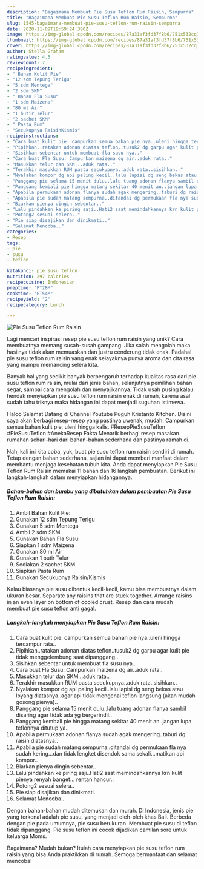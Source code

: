 ```yaml
---
description: "Bagaimana Membuat Pie Susu Teflon Rum Raisin, Sempurna"
title: "Bagaimana Membuat Pie Susu Teflon Rum Raisin, Sempurna"
slug: 1545-bagaimana-membuat-pie-susu-teflon-rum-raisin-sempurna
date: 2020-11-09T19:59:24.390Z
image: https://img-global.cpcdn.com/recipes/87a31af3fd37f8b6/751x532cq70/pie-susu-teflon-rum-raisin-foto-resep-utama.jpg
thumbnail: https://img-global.cpcdn.com/recipes/87a31af3fd37f8b6/751x532cq70/pie-susu-teflon-rum-raisin-foto-resep-utama.jpg
cover: https://img-global.cpcdn.com/recipes/87a31af3fd37f8b6/751x532cq70/pie-susu-teflon-rum-raisin-foto-resep-utama.jpg
author: Stella Graham
ratingvalue: 4.5
reviewcount: 7
recipeingredient:
- " Bahan Kulit Pie"
- "12 sdm Tepung Terigu"
- "5 sdm Mentega"
- "2 sdm SKM"
- " Bahan Fla Susu"
- "1 sdm Maizena"
- "80 ml Air"
- "1 butir Telur"
- "2 sachet SKM"
- " Pasta Rum"
- "Secukupnya RaisinKismis"
recipeinstructions:
- "Cara buat kulit pie: campurkan semua bahan pie nya..uleni hingga tercampur rata.."
- "Pipihkan..ratakan adonan diatas teflon..tusuk2 dg garpu agar kulit pie tidak menggelembung saat dipanggang.."
- "Sisihkan sebentar untuk membuat fla susu nya.."
- "Cara buat Fla Susu: Campurkan maizena dg air..aduk rata.."
- "Masukkan telur dan SKM...aduk rata.."
- "Terakhir masukkan RUM pasta secukupnya..aduk rata..sisihkan.."
- "Nyalakan kompor dg api paling kecil..lalu lapisi dg seng bekas atau loyang diatasnya..agar api tidak mengenai teflon langsung (akan mudah gosong pienya).."
- "Panggang pie selama 15 menit dulu..lalu tuang adonan flanya sambil disaring agar tidak ada yg bergerindil.."
- "Panggang kembali pie hingga matang sekitar 40 menit an..jangan lupa teflonnya ditutup ya.."
- "Apabila permukaan adonan flanya sudah agak mengering..taburi dg raisin diatasnya.."
- "Apabila pie sudah matang sempurna..ditandai dg permukaan fla nya sudah kering...dan tidak lengket disendok sama sekali...matikan api kompor.."
- "Biarkan pienya dingin sebentar.."
- "Lalu pindahkan ke piring saji..Hati2 saat memindahkannya krn kulit pienya renyah banget... rentan hancur.."
- "Potong2 sesuai selera.."
- "Pie siap disajikan dan dinikmati.."
- "Selamat Mencoba.."
categories:
- Resep
tags:
- pie
- susu
- teflon

katakunci: pie susu teflon 
nutrition: 297 calories
recipecuisine: Indonesian
preptime: "PT28M"
cooktime: "PT54M"
recipeyield: "2"
recipecategory: Lunch

---
```



![Pie Susu Teflon Rum Raisin](https://img-global.cpcdn.com/recipes/87a31af3fd37f8b6/751x532cq70/pie-susu-teflon-rum-raisin-foto-resep-utama.jpg)

Lagi mencari inspirasi resep pie susu teflon rum raisin yang unik? Cara membuatnya memang susah-susah gampang. Jika salah mengolah maka hasilnya tidak akan memuaskan dan justru cenderung tidak enak. Padahal pie susu teflon rum raisin yang enak selayaknya punya aroma dan cita rasa yang mampu memancing selera kita.

Banyak hal yang sedikit banyak berpengaruh terhadap kualitas rasa dari pie susu teflon rum raisin, mulai dari jenis bahan, selanjutnya pemilihan bahan segar, sampai cara mengolah dan menyajikannya. Tidak usah pusing kalau hendak menyiapkan pie susu teflon rum raisin enak di rumah, karena asal sudah tahu triknya maka hidangan ini dapat menjadi suguhan istimewa.

Haloo Selamat Datang di Channel Youtube Puguh Kristanto Kitchen. Disini saya akan berbagi resep-resep yang pastinya uwenak, mudah. Campurkan semua bahan kulit pie, uleni hingga kalis. #ResepPieSusuTeflon #PieSusuTeflon #AnekaResep Fakta Menarik berbagi resep masakan rumahan sehari-hari dari bahan-bahan sederhana dan pastinya ramah di.


Nah, kali ini kita coba, yuk, buat pie susu teflon rum raisin sendiri di rumah. Tetap dengan bahan sederhana, sajian ini dapat memberi manfaat dalam membantu menjaga kesehatan tubuh kita. Anda dapat menyiapkan Pie Susu Teflon Rum Raisin memakai 11 bahan dan 16 langkah pembuatan. Berikut ini langkah-langkah dalam menyiapkan hidangannya.

<!--inarticleads1-->

##### Bahan-bahan dan bumbu yang dibutuhkan dalam pembuatan Pie Susu Teflon Rum Raisin:

1. Ambil  Bahan Kulit Pie:
1. Gunakan 12 sdm Tepung Terigu
1. Gunakan 5 sdm Mentega
1. Ambil 2 sdm SKM
1. Gunakan  Bahan Fla Susu:
1. Siapkan 1 sdm Maizena
1. Gunakan 80 ml Air
1. Gunakan 1 butir Telur
1. Sediakan 2 sachet SKM
1. Siapkan  Pasta Rum
1. Gunakan Secukupnya Raisin/Kismis


Kalau biasanya pie susu dibentuk kecil-kecil, kamu bisa membuatnya dalam ukuran besar. Separate any raisins that are stuck together. Arrange raisins in an even layer on bottom of cooled crust. Resep dan cara mudah membuat pie susu teflon anti gagal. 

<!--inarticleads2-->

##### Langkah-langkah menyiapkan Pie Susu Teflon Rum Raisin:

1. Cara buat kulit pie: campurkan semua bahan pie nya..uleni hingga tercampur rata..
1. Pipihkan..ratakan adonan diatas teflon..tusuk2 dg garpu agar kulit pie tidak menggelembung saat dipanggang..
1. Sisihkan sebentar untuk membuat fla susu nya..
1. Cara buat Fla Susu: Campurkan maizena dg air..aduk rata..
1. Masukkan telur dan SKM...aduk rata..
1. Terakhir masukkan RUM pasta secukupnya..aduk rata..sisihkan..
1. Nyalakan kompor dg api paling kecil..lalu lapisi dg seng bekas atau loyang diatasnya..agar api tidak mengenai teflon langsung (akan mudah gosong pienya)..
1. Panggang pie selama 15 menit dulu..lalu tuang adonan flanya sambil disaring agar tidak ada yg bergerindil..
1. Panggang kembali pie hingga matang sekitar 40 menit an..jangan lupa teflonnya ditutup ya..
1. Apabila permukaan adonan flanya sudah agak mengering..taburi dg raisin diatasnya..
1. Apabila pie sudah matang sempurna..ditandai dg permukaan fla nya sudah kering...dan tidak lengket disendok sama sekali...matikan api kompor..
1. Biarkan pienya dingin sebentar..
1. Lalu pindahkan ke piring saji..Hati2 saat memindahkannya krn kulit pienya renyah banget... rentan hancur..
1. Potong2 sesuai selera..
1. Pie siap disajikan dan dinikmati..
1. Selamat Mencoba..


Dengan bahan-bahan mudah ditemukan dan murah. Di Indonesia, jenis pie yang terkenal adalah pie susu, yang menjadi oleh-oleh khas Bali. Berbeda dengan pie pada umumnya, pie susu berukuran. Membuat pie susu di teflon tidak dipanggang. Pie susu teflon ini cocok dijadikan camilan sore untuk keluarga Moms. 

Bagaimana? Mudah bukan? Itulah cara menyiapkan pie susu teflon rum raisin yang bisa Anda praktikkan di rumah. Semoga bermanfaat dan selamat mencoba!
